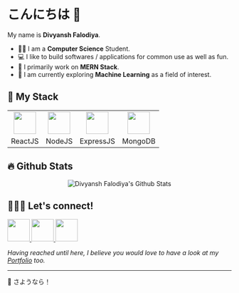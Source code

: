 # こんにちは 👋

My name is **Divyansh Falodiya**.
- 👨‍🎓 I am a **Computer Science** Student.
- 💻 I like to build softwares / applications for common use as well as fun.
- 🧰 I primarily work on **MERN Stack**.
- 🤖 I am currently exploring **Machine Learning** as a field of interest.

## 🧰 My Stack

<table>
  <tr>
    <td align="center"><img src="https://cdn.jsdelivr.net/gh/devicons/devicon/icons/react/react-original.svg" width=50 ></td>
    <td align="center"><img src="https://cdn.jsdelivr.net/gh/devicons/devicon/icons/nodejs/nodejs-original.svg" width=50 ></td>
    <td align="center"><img src="https://cdn.jsdelivr.net/gh/devicons/devicon/icons/express/express-original.svg" width=50 ></td>
    <td align="center"><img src="https://cdn.jsdelivr.net/gh/devicons/devicon/icons/mongodb/mongodb-original.svg" width=50 ></td>
  </tr>
  <tr>
    <td align="center">ReactJS</td>
    <td align="center">NodeJS</td>
    <td align="center">ExpressJS</td>
    <td align="center">MongoDB</td>
  </tr>
 </table>
 
## 🔥 Github Stats
<p align="center">
  <img src="https://github-readme-stats.vercel.app/api?username=divyanshf&include_all_commits=true&count_private=true&show_icons=true&line_height=20&title_color=daa520&icon_color=daa520&text_color=303030&bg_color=0,0,0" alt="Divyansh Falodiya's Github Stats">
</p>

## 🧑‍🤝‍🧑 Let's connect!

<a href="https://linkedin.com/in/divyanshf">
  <img width=50 src="https://cdn.jsdelivr.net/gh/devicons/devicon/icons/linkedin/linkedin-original.svg" />
</a>
<a href="https://www.instagram.com/divyansh.falodiya/">
  <img width=50 src="https://camo.githubusercontent.com/c9dacf0f25a1489fdbc6c0d2b41cda58b77fa210a13a886d6f99e027adfbd358/68747470733a2f2f6564656e742e6769746875622e696f2f537570657254696e7949636f6e732f696d616765732f7376672f696e7374616772616d2e737667" />
</a>
<!-- <a href="https://angel.co/u/divyansh-falodiya">
  <img width=50 src="https://camo.githubusercontent.com/682280402aa6fc3a1e7846dcbf74198ade53d0af9efd858421751e662dea55a8/68747470733a2f2f6564656e742e6769746875622e696f2f537570657254696e7949636f6e732f696d616765732f7376672f616e67656c6c6973742e737667" />
</a> -->
<a href="mailto:divyanshfofficial@gmail.com">
  <img width=50 src="https://camo.githubusercontent.com/0f3aa1f457bb92fbd2411761262ce1fb0f766ed74a4f4289bfc4a0b6024335d6/68747470733a2f2f6564656e742e6769746875622e696f2f537570657254696e7949636f6e732f696d616765732f7376672f656d61696c2e737667" />
</a>

*Having reached until here, I believe you would love to have a look at my [Portfolio](https://divyanshf.netlify.app) too.*

<hr/>

👋 さようなら！
<!-- <a href="https://divyanshf.herokuapp.com">
  <img style="border-radius:50%;" width=50 src="https://raw.githubusercontent.com/DivyanshFalodiya/profile/master/public/images/logo.jpg" />
</a> -->

